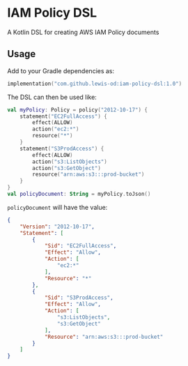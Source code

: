 # IAM Policy DSL
A Kotlin DSL for creating AWS IAM Policy documents

## Usage
Add to your Gradle dependencies as:
```kotlin
implementation("com.github.lewis-od:iam-policy-dsl:1.0")
```

The DSL can then be used like:
```kotlin
val myPolicy: Policy = policy("2012-10-17") {
    statement("EC2FullAccess") {
        effect(ALLOW)
        action("ec2:*")
        resource("*")
    }
    statement("S3ProdAccess") {
        effect(ALLOW)
        action("s3:ListObjects")
        action("s3:GetObject")
        resource("arn:aws:s3:::prod-bucket")
    }
}
val policyDocument: String = myPolicy.toJson()
```
`policyDocument` will have the value:
```json
{
    "Version": "2012-10-17",
    "Statement": [
        {
            "Sid": "EC2FullAccess",
            "Effect": "Allow",
            "Action": [
                "ec2:*"
            ],
            "Resource": "*"
        },
        {
            "Sid": "S3ProdAccess",
            "Effect": "Allow",
            "Action": [
                "s3:ListObjects",
                "s3:GetObject"
            ],
            "Resource": "arn:aws:s3:::prod-bucket"
        }
    ]
}
```
